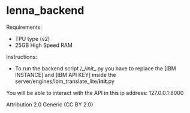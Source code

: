 # lenna_backend

Requirements:
  - TPU type (v2)
  - 25GB High Speed RAM
 
Instructions:
  - To run the backend script /_/_init__.py you have to replace the [IBM INSTANCE] and [IBM API KEY] inside the server/engines/ibm_translate_lite/__init__.py

You will be able to interact with the API in this ip address: 127.0.0.1:8000

Attribution 2.0 Generic (CC BY 2.0) 

